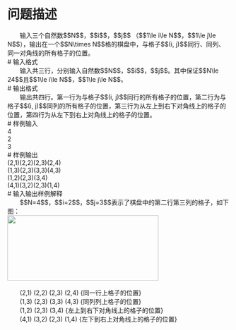 <div id="pcont1" style="margin-top:20px; display:block;">

# 问题描述

<div class="pdcont">　　输入三个自然数$$N$$，$$i$$，$$j$$ （$$1\le i\le N$$，$$1\le j\le N$$），输出在一个$$N\times N$$格的棋盘中，与格子$$(i, j)$$同行、同列、同一对角线的所有格子的位置。</div>
# 输入格式

<div class="pdcont">　　输入共三行，分别输入自然数$$N$$，$$i$$，$$j$$。其中保证$$N\le 24$$且$$1\le i\le N$$，$$1\le j\le N$$。</div>
# 输出格式

<div class="pdcont">　　输出共四行。第一行为与格子$$(i, j)$$同行的所有格子的位置，第二行为与格子$$(i, j)$$同列的所有格子的位置，第三行为从左上到右下对角线上的格子的位置，第四行为从左下到右上对角线上的格子的位置。</div>
# 样例输入

<div class="pddata">4<br/>
2<br/>
3</div>
# 样例输出

<div class="pddata">(2,1)(2,2)(2,3)(2,4)<br/>
(1,3)(2,3)(3,3)(4,3)<br/>
(1,2)(2,3)(3,4)<br/>
(4,1)(3,2)(2,3)(1,4)</div>
# 输入输出样例解释

<div class="pdcont">　　$$N=4$$，$$i=2$$，$$j=3$$表示了棋盘中的第二行第三列的格子，如下图：<br/>
<img width="342" height="148" src="source/tsinsen/A1101/img/aHR0cDovL3d3dy50c2luc2VuLmNvbS9SZXF1aXJlRmlsZS5kbz9maWQ9WVJxcXk3OVQ=.do"/><br/>
<br/>
　　(2,1) (2,2) (2,3) (2,4) 			{同一行上格子的位置}<br/>
　　(1,3) (2,3) (3,3) (4,3)			{同列列上格子的位置}<br/>
　　(1,2) (2,3) (3,4)	         	{左上到右下对角线上的格子的位置}<br/>
　　(4,1) (3,2) (2,3) (1,4)   		{左下到右上对角线上的格子的位置}</div>

</div>
